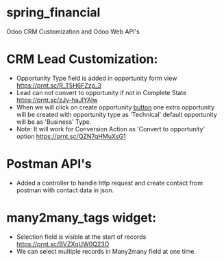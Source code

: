 # spring_financial
Odoo CRM Customization and Odoo Web API's


# CRM Lead Customization:
- Opportunity Type field is added in opportunity form view https://prnt.sc/R_T5H6FZzp_3
- Lead can not convert to opportunity if not in Complete State https://prnt.sc/zJv-haJlYAlw
- When we will click on create opportunity [button](https://prnt.sc/xL8YRg-_jgc2) one extra opportunity will be created with opportunity type as 'Technical' default opportunity will be as 'Business' Type.
- Note: It will work for Conversion Action as 'Convert to opportunity' option https://prnt.sc/QZN7qHMuXsG1

# Postman API's
- Added a controller to handle http request and create contact from postman with contact data in json.

# many2many_tags widget:
- Selection field is visible at the start of records https://prnt.sc/BVZXqUW0Q23O
- We can select multiple records in Many2many field at one time.
